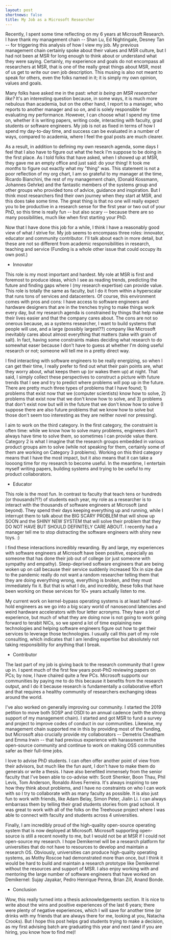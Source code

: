 ```yaml
---
layout: post
shortnews: false
title: My Job as a Microsoft Researcher
---
```


Recently, I spent some time reflecting on my 6 years at Microsoft
Research. I have thank my management chain -- Shan Lu, Ed Nightingale,
Desney Tan -- for triggering this analysis of how I view my job.  My
previous management chain certainly spoke about their values and MSR
culture, but I had not been at MSR for long enough to think about or
understand what they were saying.  Certainly, my experience and goals
do not encompass all researchers at MSR, that is one of the really
great things about MSR, most of us get to write our own job
description.  This musing is also not meant to speak for others, even
the folks named in it; it is simply my own opinion, values and goals.

Many folks have asked me in the past: *what is being an MSR researcher
like?* It's an interesting question because, in some ways, it is much
more nebulous than academia, but on the other hand, I report to a
manager, who reports to another manager and so on, and is solely
responsible for evaluating my performance.  However, I can choose what
I spend my time on, whether it is writing papers, writing code,
interacting with faculty, grad students or software engineers.  My job
is not as fixed in terms of how I spend my day-to-day time, and success
can be evaluated in a number of ways, compared to academia, where I
feel the goal posts are much clearer.

As a result, in addition to defining my own research agenda, some days
I feel that I also have to figure out what the heck I'm suppose to be
doing in the first place.  As I told folks that have asked, when I
showed up at MSR, they gave me an empty office and just said: do your
thing!  It took me *months* to figure out exactly what my "thing" was.
This statement is not a poor reflection of my org chart, I am so
grateful to my manager at the time, Ricardo Bianchini, the rest of my
management chain, (Donald Kossmann, Johannes Gehrke) and the fantastic
members of the systems group and other groups who provided tons of
advice, guidance and inspiration.  But I think most researchers find
their own journey when they start at MSR, and this does take some time.
The great thing is that no one will really expect you to be productive
in a research sense for the first year or two out of your PhD, so this
time is really fun -- but also scary -- because there are so many
possibilities, much like when first starting your PhD.

Now that I have done this job for a while, I think I have a reasonably
good view of what *I* strive for.  My job seems to encompass three
roles: innovator, educator and community contributor.  I'll talk about
each in more detail, but these are not so different from academic
responsibilities in research, teaching and service (Funding is a whole
other issue that could occupy its own post.)

* Innovator 

This role is my most important and hardest. My role at MSR is first
and foremost to produce ideas, which I see as reading trends,
predicting the future and finding gaps where I (my research expertise)
can provide value.  This role is totally the same as faculty, but I do
it from within a hyperscalar that runs tons of services and
datacenters.  Of course, this environment comes with pros and cons: I
have access to software engineers and hardware designers that are in
the trenches trying to make things work every day, but my research
agenda is constrained by things that help make their lives easier and
that the company cares about.  The cons are not so onerous because, as
a systems researcher, I want to build systems that people will use,
and a large (possibly largest??) company like Microsoft inevitably
cares about almost everything that matters (take with grain of salt).
In fact, having some constraints makes deciding what research to do
somewhat easer because I don't have to guess at whether I'm doing
useful research or not; someone will tell me in a pretty direct way.

I find interacting with software engineers to be really energizing, so
when I can get their time, I really prefer to find out what their pain
points are, what they worry about, what keeps them up (or wakes them
up) at night.  That said, I simply collect these perspectives to
construct a picture with future trends that I see and try to predict
where problems will pop up in the future.  There are pretty much three
types of problems that I have found; 1) problems that exist now that
we (computer scientists) know how to solve, 2) problems that exist now
that we don't know how to solve, and 3) problems that don't exist now
but will in the future that we don't know how to solve (I suppose
there are also future problems that we know how to solve but those
don't seem too interesting as they are neither novel nor pressing). 

I aim to work on the third category.  In the first category, the
constraint is often time: while we know how to solve many problems,
engineers don't always have time to solve them, so sometimes I can
provide value there. Category 2 is what I imagine that the research
groups embedded in various product groups aim to solve (while not
speaking for them, certainly some of them are working on Category 3
problems).  Working on this third category means that I have the most
impact, but it also means that it can take a loooong time for my
research to become useful.  In the meantime, I entertain myself
writing papers, building systems and trying to be useful to my product
collaborators.

* Educator

This role is the most fun. In contrast to faculty that teach tens or
hundreds (or thousands?!?) of students each year, my role as a
researcher is to interact with the thousands of software engineers at
Microsoft (and beyond).  They spend their days keeping everything up
and running, while I interrupt them to talk about the BIG SCARY
PROBLEM that will show up SOON and the SHINY NEW SYSTEM that will
solve their problem that they DO NOT HAVE BUT SHOULD DEFINITELY CARE
ABOUT.  I recently had a manager tell me to stop distracting the
software engineers with shiny new toys. :)

I find these interactions incredibly rewarding. By and large, my
experiences with software engineers at Microsoft have been positive,
especially as someone that has done their job out of college (or just
someone with sympathy and empathy). Sleep-deprived software engineers
that are being woken up on call because their service suddenly
increased 10x in size due to the pandemic really do not want a random
researcher telling them that they are doing everything wrong,
everything is broken, and they must immediately fix it.  But that is
what I do, and incredibly, these folks that have been working on these
services for 10+ years actually listen to me.

My current work on kernel-bypass operating systems is at least half
hand-hold engineers as we go into a big scary world of nanosecond
latencies and weird hardware accelerators with four letter acronyms.
They have a lot of experience, but much of what they are doing now is
not going to work going forward to terabit NICs, so we spend a lot of
time explaining new technologies and helping software engineers figure
out how to get their services to leverage those technologies.  I
usually call this part of my role consulting, which indicates that I
am lending expertise but absolutely not taking responsibility for
anything that I break.

* Contributor

The last part of my job is giving back to the research community that
I grew up in. I spent much of the first few years post-PhD reviewing
papers on PCs; by now, I have chaired quite a few PCs.  Microsoft
supports our communities by paying me to do this because it benefits
from the research output, and I do it because research is
fundamentally a collaborative effort and that requires a healthy
community of researchers exchanging ideas around the world. 

I've also worked on generally improving our community. I started the
2019 petition to move both SOSP and OSDI to an annual cadence (with
the strong support of my management chain). I started and got MSR to
fund a survey and project to improve codes of conduct in our
communities. Likewise, my management chain supported me in this by
providing most of the funding, but Microsoft also crucially provide my
collaborators -- Demetris Cheatham and Emma Irwin -- that had previous
experience with harassment in the open-source community and continue
to work on making OSS communities safer as their full-time jobs.

I love to advise PhD students. I can often offer another point of view
from their advisors, but much like the fun aunt, I don't have to make
them do generals or write a thesis. I have also benefited immensely
from the senior faculty that I've been able to co-advise with: Scott
Shenker, Boon Thau, Phil Levis, Tom Anderson, Ronaldo Alves
Ferreira. It's always inspiring to see how they think about problems,
and I have no constraints on who I can work with so I try to
collaborate with as many faculty as possible.  It is also just fun to
work with friends, like Adam Belay, Simon Peter, Jialin Li. I can
always embarrass them by telling their grad students stories from grad
school.  It was great to work with all of the folks on the Treehouse
project where I was able to connect with faculty and students across 4
universities.

Finally, I am incredibly proud of the high-quality open-source
operating system that is now deployed at Microsoft.  Microsoft
supporting open-source is still a recent novelty to me, but I would
not be at MSR if I could not open-source my research.  I hope
Demikernel will be a research platform for universities that do not
have to resources to develop and maintain a research OS.  Obviously,
universities can produce high-quality operating systems, as Mothy
Roscoe had demonstrated more than once, but I think it would be hard
to build and maintain a research prototype like Demikernel without the
resources and support of MSR.  I also enjoy working with and mentoring
the large number of software engineers that have worked on Demikernel:
Sujay Jayakar, Pedro Henrique Penna, Brian Zill, Anand Bonde.

* Conclusion 

Wow, this really turned into a thesis acknowledgements section. It is
nice to write about the wins and positive experiences of the last 6
years; there were plenty of negative experiences, which I will save
for another time (or drinks with my friends that are always there for
me, looking at you, Natacha Crooks). But I hope this post helps grad
students trying to make a decision, as my first advising batch are
graduating this year and next (and if you are hiring, you know how to
find me)!



